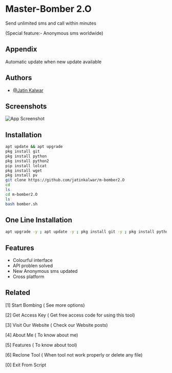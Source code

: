 # Master-Bomber 2.O

Send unlimited sms and call within minutes

(Special feature:- Anonymous sms worldwide)



## Appendix

Automatic update when new update available

  
## Authors

- [@Jatin Kalwar](https://www.github.com/jatinkalwar)

  
## Screenshots

![App Screenshot](https://github.com/jatinkalwar/m-bomber2.O/blob/main/Additional/Screenshot_2021-07-21-11-29-00-50_84d3000e3f4017145260f7618db1d683.jpg)  
## Installation 

```bash 
apt update && apt upgrade
pkg install git
pkg install python
pkg install python2
pip install lolcat
pkg install wget
pkg install pv
git clone https://github.com/jatinkalwar/m-bomber2.O
cd
ls
cd m-bomber2.O
ls
bash bomber.sh
```
## One Line Installation

```bash
apt upgrade -y ; apt update -y ; pkg install git -y ; pkg install python -y ; pkg install wget -y ; pkg install python2 ; pip install lolcat ; pkg install pv -y ; git clone https://GitHub.com/jatinkalwar/m-bomber2.O ; cd ; ls ; cd m-bomber2.O ; bash bomber.sh
```
## Features

- Colourful interface
- API problen solved
- New Anonymous sms updated
- Cross platform

  
## Related

[1] Start Bombing ( See more options)

[2] Get Access Key ( Get free access code for using this tool)

[3] Visit Our Website ( Check our Website posts)

[4] About Me ( To know about me)

[5] Features ( To know about tool)

[6] Reclone Tool ( When tool not work properly or delete any file)

[0] Exit From Script
